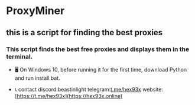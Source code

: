 # ProxyMiner
## this is a script for finding the best proxies

### This script finds the best free proxies and displays them in the terminal.

- 🖥️ On Windows 10, before running it for the first time, download Python and run install.bat.

- 📞 contact discord:beastinlight telegram:[t.me/hex93x](https://t.me/hex93x) website:[https://t.me/hex93x](https://hex93x.online)
